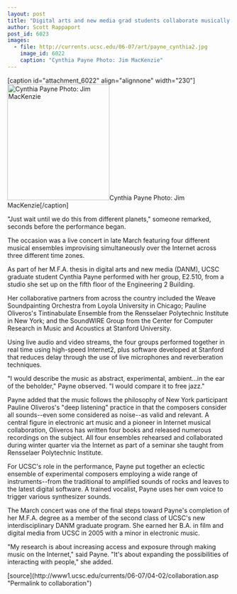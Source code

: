 ```yaml
---
layout: post
title: "Digital arts and new media grad students collaborate musically across three time zones"
author: Scott Rappaport
post_id: 6023
images:
  - file: http://currents.ucsc.edu/06-07/art/payne_cynthia2.jpg
    image_id: 6022
    caption: "Cynthia Payne Photo: Jim MacKenzie"
---
```


[caption id="attachment_6022" align="alignnone" width="230"]<a href="http://localhost/mysite/wp-content/uploads/2007/04/payne_cynthia2.jpg"><img class="size-full wp-image-6022" src="http://localhost/mysite/wp-content/uploads/2007/04/payne_cynthia2.jpg" alt="Cynthia Payne Photo: Jim MacKenzie" width="230" height="261" /></a>Cynthia Payne Photo: Jim MacKenzie[/caption]
<a name="content" id="content"></a>
<p>
  "Just wait until we do this from different planets," someone remarked, seconds before the performance began.
</p>
<p>
  The occasion was a live concert in late March featuring four different musical ensembles improvising simultaneously over the Internet across three different time zones.
</p>
<p>
  As part of her M.F.A. thesis in digital arts and new media (DANM), UCSC graduate student Cynthia Payne performed with her group, E2.510, from a studio she set up on the fifth floor of the Engineering 2 Building.
</p>
<p>
  Her collaborative partners from across the country included the Weave Soundpainting Orchestra from Loyola University in Chicago; Pauline Oliveros's Tintinabulate Ensemble from the Rensselaer Polytechnic Institute in New York; and the SoundWIRE Group from the Center for Computer Research in Music and Acoustics at Stanford University.
</p>
<p>
  Using live audio and video streams, the four groups performed together in real time using high-speed Internet2, plus software developed at Stanford that reduces delay through the use of live microphones and reverberation techniques.
</p>
<p>
  "I would describe the music as abstract, experimental, ambient...in the ear of the beholder," Payne observed. "I would compare it to free jazz."
</p>
<p>
  Payne added that the music follows the philosophy of New York participant Pauline Oliveros's "deep listening" practice in that the composers consider all sounds--even some considered as noise--as valid and relevant. A central figure in electronic art music and a pioneer in Internet musical collaboration, Oliveros has written four books and released numerous recordings on the subject. All four ensembles rehearsed and collaborated during winter quarter via the Internet as part of a seminar she taught from Rensselaer Polytechnic Institute.
</p>
<p>
  For UCSC's role in the performance, Payne put together an eclectic ensemble of experimental composers employing a wide range of instruments--from the traditional to amplified sounds of rocks and leaves to the latest digital software. A trained vocalist, Payne uses her own voice to trigger various synthesizer sounds.
</p>
<p>
  The March concert was one of the final steps toward Payne's completion of her M.F.A. degree as a member of the second class of UCSC's new interdisciplinary DANM graduate program. She earned her B.A. in film and digital media from UCSC in 2005 with a minor in electronic music.
</p>
<p>
  "My research is about increasing access and exposure through making music on the Internet," said Payne. "It's about expanding the possibilities of interacting with people," she added.
</p>
[source](http://www1.ucsc.edu/currents/06-07/04-02/collaboration.asp "Permalink to collaboration")
